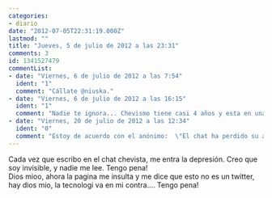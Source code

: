 ```yaml
---
categories:
- diario
date: "2012-07-05T22:31:19.000Z"
lastmod: ""
title: "Jueves, 5 de julio de 2012 a las 23:31"
comments: 3
id: 1341527479
commentList:
- date: "Viernes, 6 de julio de 2012 a las 7:54"
  ident: "1"
  comment: "Cállate @niuska."
- date: "Viernes, 6 de julio de 2012 a las 16:15"
  ident: "1"
  comment: "Nadie te ignora... Chevismo tiene casi 4 años y esta en una fase de \"transicion\". El chat ha perdido su antiguo esplendor, pero renacera, seguro."
- date: "Viernes, 20 de julio de 2012 a las 12:34"
  ident: "0"
  comment: "Estoy de acuerdo con el anónimo:  \"El chat ha perdido su antiguo esplendor, pero renacerá, seguro\". \n¿@niuska? ¡Hay usuarios nuevos! O igual esta es antigua pero de las  que no se dejaba ver mucho...\nY sí que se te lee..."
---
```


Cada vez que escribo en el chat chevista, me entra la depresión. Creo que soy invisible, y nadie me lee. Tengo pena!  
Dios mioo, ahora la pagina me insulta y me dice que esto no es un twitter, hay dios mio, la tecnologi va en mi contra.... Tengo pena!